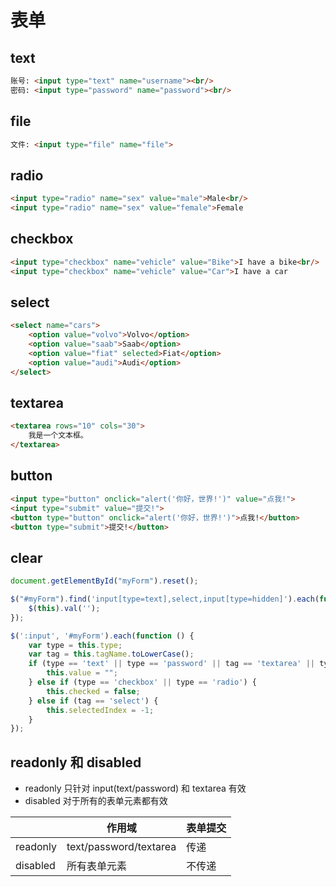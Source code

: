 # 表单

## text

```html
账号: <input type="text" name="username"><br/>
密码: <input type="password" name="password"><br/>
```

## file

```html
文件: <input type="file" name="file">
```

## radio

```html
<input type="radio" name="sex" value="male">Male<br/>
<input type="radio" name="sex" value="female">Female
```

## checkbox

```html
<input type="checkbox" name="vehicle" value="Bike">I have a bike<br/>
<input type="checkbox" name="vehicle" value="Car">I have a car
```

## select

```html
<select name="cars">
    <option value="volvo">Volvo</option>
    <option value="saab">Saab</option>
    <option value="fiat" selected>Fiat</option>
    <option value="audi">Audi</option>
</select>
```

## textarea

```html
<textarea rows="10" cols="30">
    我是一个文本框。
</textarea>
```

## button

```html
<input type="button" onclick="alert('你好，世界!')" value="点我!">
<input type="submit" value="提交!">
<button type="button" onclick="alert('你好，世界!')">点我!</button>
<button type="submit">提交!</button>
```

## clear

```javascript
document.getElementById("myForm").reset();

$("#myForm").find('input[type=text],select,input[type=hidden]').each(function() {
    $(this).val('');
});

$(':input', '#myForm').each(function () {
    var type = this.type;
    var tag = this.tagName.toLowerCase();
    if (type == 'text' || type == 'password' || tag == 'textarea' || type == "hidden") {
        this.value = "";
    } else if (type == 'checkbox' || type == 'radio') {
        this.checked = false;
    } else if (tag == 'select') {
        this.selectedIndex = -1;
    }
});
```

## readonly 和 disabled

- readonly 只针对 input(text/password) 和 textarea 有效
- disabled 对于所有的表单元素都有效

|          | 作用域                 | 表单提交 |
| -------- | ---------------------- | -------- |
| readonly | text/password/textarea | 传递     |
| disabled | 所有表单元素           | 不传递   |

